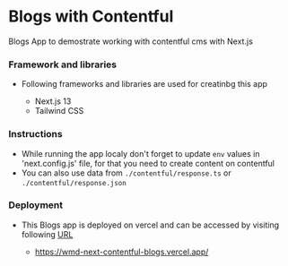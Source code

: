 # Blogs with Contentful

Blogs App to demostrate working with contentful cms with Next.js

### Framework and libraries

- Following frameworks and libraries are used for creatinbg this app

  - Next.js 13
  - Tailwind CSS

### Instructions

- While running the app localy don't forget to update `env` values in 'next.config.js' file, for that you need to create content on contentful
- You can also use data from `./contentful/response.ts` or `./contentful/response.json`

### Deployment

- This Blogs app is deployed on vercel and can be accessed by visiting following [URL](https://wmd-next-contentful-blogs.vercel.app/)

  - https://wmd-next-contentful-blogs.vercel.app/
